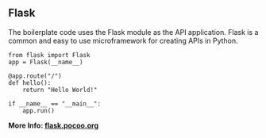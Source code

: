 
## Flask

The boilerplate code uses the Flask module as the API application.  Flask is a common and easy to use microframework for creating APIs in Python.  

```
from flask import Flask
app = Flask(__name__)

@app.route("/")
def hello():
    return "Hello World!"

if __name__ == "__main__":
    app.run()
```

**More Info: [flask.pocoo.org](http://flask.pocoo.org)**

